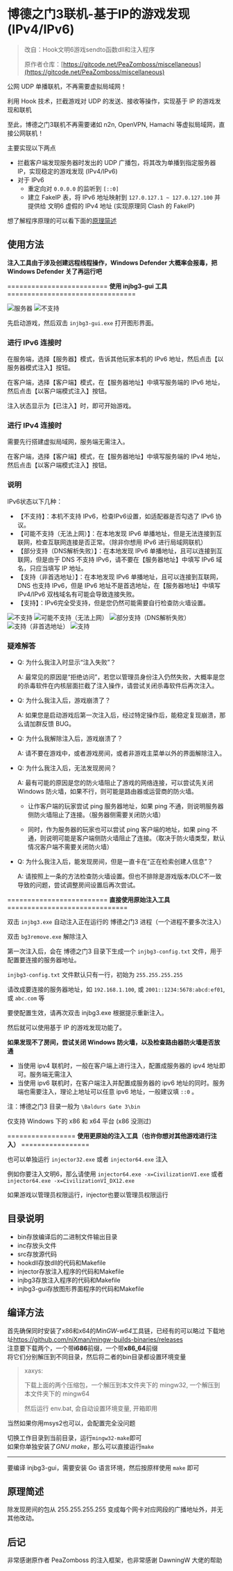# 博德之门3联机-基于IP的游戏发现 (IPv4/IPv6)

> 改自：Hook文明6游戏sendto函数dll和注入程序
>
> 原作者仓库：[https://gitcode.net/PeaZomboss/miscellaneous](https://gitcode.net/PeaZomboss/miscellaneous)

公网 UDP 单播联机，不再需要虚拟局域网！

利用 Hook 技术，拦截游戏对 UDP 的发送、接收等操作，实现基于 IP 的游戏发现和联机

至此，博德之门3联机不再需要诸如 n2n, OpenVPN, Hamachi 等虚拟局域网，直接公网联机！

主要实现以下两点

- 拦截客户端发现服务器时发出的 UDP 广播包，将其改为单播到指定服务器 IP，实现稳定的游戏发现 (IPv4/IPv6)
- 对于 IPv6
  - 重定向对 `0.0.0.0` 的监听到 `[::0]`
  - 建立 FakeIP 表，将 IPv6 地址映射到 `127.0.127.1 ~ 127.0.127.100` 并提供给 文明6 虚假的 IPv4 地址 (实现原理同 Clash 的 FakeIP)

想了解程序原理的可以看下面的[原理简述](#原理简述)

## 使用方法

**注入工具由于涉及创建远程线程操作，Windows Defender 大概率会报毒，把 Windows Defender 关了再运行吧**

========================= **使用 injbg3-gui 工具** ================================

![服务器](assets/服务器.png)
![不支持](assets/不支持.png)

先启动游戏，然后双击 `injbg3-gui.exe` 打开图形界面。

### 进行 IPv6 连接时

在服务端，选择【服务器】模式，告诉其他玩家本机的 IPv6 地址，然后点击【以服务器模式注入】按钮。

在客户端，选择【客户端】模式，在【服务器地址】中填写服务端的 IPv6 地址，然后点击【以客户端模式注入】按钮。

注入状态显示为【已注入】时，即可开始游戏。

### 进行 IPv4 连接时

需要先行搭建虚拟局域网，服务端无需注入。

在客户端，选择【客户端】模式，在【服务器地址】中填写服务端的 IPv4 地址，然后点击【以客户端模式注入】按钮。

### 说明

IPv6状态以下几种：

- 【不支持】：本机不支持 IPv6，检查IPv6设置，如适配器是否勾选了 IPv6 协议。
- 【可能不支持（无法上网）】：在本地发现 IPv6 单播地址，但是无法连接到互联网，检查互联网连接是否正常。（除非你想用 IPv6 进行局域网联机）
- 【部分支持（DNS解析失败）】：在本地发现 IPv6 单播地址，且可以连接到互联网，但是由于 DNS 不支持 IPv6，请不要在【服务器地址】中填写 IPv6 域名，只应当填写 IP 地址。
- 【支持（非首选地址）】：在本地发现 IPv6 单播地址，且可以连接到互联网，DNS 也支持 IPv6，但是 IPv6 地址不是首选地址，在【服务器地址】中填写 IPv4/IPv6 双栈域名有可能会导致连接失败。
- 【支持】：IPv6完全受支持，但是您仍然可能需要自行检查防火墙设置。

![不支持](assets/不支持.png)
![可能不支持（无法上网）](assets/可能不支持（无法上网）.png)
![部分支持（DNS解析失败）](assets/部分支持（DNS解析失败）.png)
![支持（非首选地址）](assets/支持（非首选地址）.png)
![支持](assets/支持.png)

### 疑难解答

- Q: 为什么我注入时显示“注入失败”？

  A: 最常见的原因是“拒绝访问”，若您以管理员身份注入仍然失败，大概率是您的杀毒软件在内核层面拦截了注入操作，请尝试关闭杀毒软件后再次注入。

- Q: 为什么我注入后，游戏崩溃了？

  A: 如果您是启动游戏后第一次注入后，经过特定操作后，能稳定复现崩溃，那么请加群反馈 BUG。

- Q: 为什么我解除注入后，游戏崩溃了？

  A: 请不要在游戏中，或者游戏房间，或者非游戏主菜单以外的界面解除注入。

- Q: 为什么我注入后，无法发现房间？

  A: 最有可能的原因是您的防火墙阻止了游戏的网络连接，可以尝试先关闭 Windows 防火墙，如果不行，则可能是路由器或运营商的防火墙。

  - 让作客户端的玩家尝试 ping 服务器地址，如果 ping 不通，则说明服务器侧防火墙阻止了连接。（服务器侧需要关闭防火墙）

  - 同时，作为服务器的玩家也可以尝试 ping 客户端的地址，如果 ping 不通，则说明可能是客户端侧防火墙阻止了连接。（取决于防火墙类型，默认情况客户端不需要关闭防火墙）

- Q: 为什么我注入后，能发现房间，但是一直卡在“正在检索创建人信息”？

  A: 请按照上一条的方法检查防火墙设置。但也不排除是游戏版本/DLC不一致导致的问题，尝试调整房间设置后再次尝试。

========================= **直接使用原始注入工具** ==============================

双击 `injbg3.exe` 自动注入正在运行的 博德之门3 进程（一个进程不要多次注入）

双击 `bg3remove.exe` 解除注入

第一次注入后，会在 博德之门3 目录下生成一个 `injbg3-config.txt` 文件，用于配置要连接的服务器地址。

`injbg3-config.txt` 文件默认只有一行，初始为 `255.255.255.255`

请改成要连接的服务器地址，如 `192.168.1.100`, 或 `2001::1234:5678:abcd:ef01`, 或 `abc.com` 等

要使配置生效，请再次双击 injbg3.exe 根据提示重新注入。

然后就可以使用基于 IP 的游戏发现功能了。

**如果发现不了房间，尝试关闭 Windows 防火墙，以及检查路由器防火墙是否放通**

- 当使用 ipv4 联机时，一般在客户端上进行注入，配置成服务器的 ipv4 地址即可。服务端无需注入
- 当使用 ipv6 联机时，在客户端注入并配置成服务器的 ipv6 地址的同时。服务端也需要注入，理论上地址可以任意 ipv6 地址，一般建议填 `::0` 。

注：博德之门3 目录一般为 `\Baldurs Gate 3\bin`

仅支持 Windows 下的 x86 和 x64 平台 (x86 没测过)

================= **使用更原始的注入工具（也许你想对其他游戏进行注入）** =================

也可以单独运行 `injector32.exe` 或者 `injector64.exe` 注入

例如你要注入文明6，那么请使用 `injector64.exe -x=CivilizationVI.exe` 或者 `injector64.exe -x=CivilizationVI_DX12.exe`

如果游戏以管理员权限运行，injector也要以管理员权限运行

## 目录说明

- bin存放编译后的二进制文件输出目录
- inc存放头文件
- src存放源代码
- hookdll存放dll的代码和Makefile
- injector存放注入程序的代码和Makefile
- injbg3存放注入程序的代码和Makefile
- injbg3-gui存放图形界面程序的代码和Makefile

## 编译方法

首先确保同时安装了x86和x64的*MinGW-w64*工具链，已经有的可以略过
下载地址<https://github.com/niXman/mingw-builds-binaries/releases>  
注意要下载两个，一个带**i686**前缀，一个带**x86_64**前缀  
将它们分别解压到不同目录，然后将二者的bin目录都设置环境变量

> xaxys:
>
> 下载上面的两个压缩包，一个解压到本文件夹下的 mingw32, 一个解压到本文件夹下的 mingw64
>
> 然后运行 env.bat, 会自动设置环境变量, 开箱即用

当然如果你用msys2也可以，会配置完全没问题

切换工作目录到当前目录，运行`mingw32-make`即可  
如果你单独安装了*GNU make*，那么可以直接运行`make`

---

要编译 injbg3-gui，需要安装 Go 语言环境，然后按原样使用 `make` 即可

## 原理简述

除发现房间的包从 255.255.255.255 变成每个网卡对应网段的广播地址外，并无其他改动。

## 后记

非常感谢原作者 PeaZomboss 的注入框架，也非常感谢 DawningW 大佬的帮助
